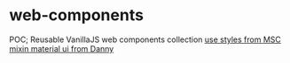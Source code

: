 # web-components
POC; Reusable VanillaJS web components collection
[use styles from MSC](https://components.migros.ch/)
[mixin material ui from Danny](https://github.com/DannyMoerkerke/material-webcomponents)